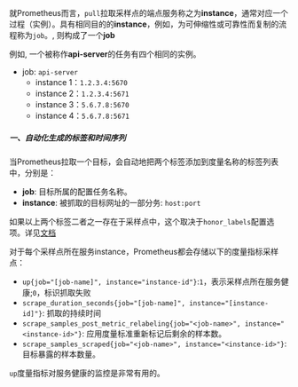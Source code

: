 就Prometheus而言，`pull`拉取采样点的端点服务称之为**instance**，通常对应一个过程（实例）。具有相同目的的**instance**，例如，为可伸缩性或可靠性而复制的流程称为`job`。, 则构成了一个**job**

例如, 一个被称作**api-server**的任务有四个相同的实例。
 - job: `api-server`
     - instance 1：`1.2.3.4:5670`
     - instance 2：`1.2.3.4:5671`
     - instance 3：`5.6.7.8:5670`
     - instance 4：`5.6.7.8:5671`

##### 一、自动化生成的标签和时间序列
当Prometheus拉取一个目标，会自动地把两个标签添加到度量名称的标签列表中，分别是：
  - **job**: 目标所属的配置任务名称。
  - **instance**: 被抓取的目标网址的一部分务: `host:port`

如果以上两个标签二者之一存在于采样点中，这个取决于`honor_labels`配置选项。详见[文档](https://prometheus.io/docs/operating/configuration/#%3Cscrape_config%3E)

对于每个采样点所在服务instance，Prometheus都会存储以下的度量指标采样点：
 - `up{job="[job-name]", instance="instance-id"}`:`1`，表示采样点所在服务健康;`0`，标识抓取失败
 - `scrape_duration_seconds{job="[job-name]", instance="[instance-id]"}`: 抓取的持续时间
 - `scrape_samples_post_metric_relabeling{job="<job-name>", instance="<instance-id>"}`: 应用度量标准重新标记后剩余的样本数。
 - `scrape_samples_scraped{job="<job-name>", instance="<instance-id>"}`: 目标暴露的样本数量。

`up`度量指标对服务健康的监控是非常有用的。
